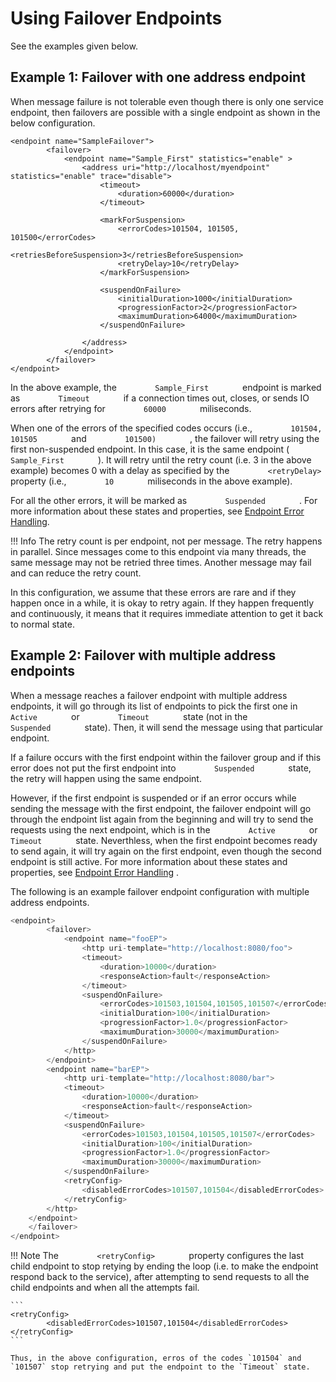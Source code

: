 # Using Failover Endpoints

See the examples given below.

## Example 1: Failover with one address endpoint

When message failure is not tolerable even though there is only one
service endpoint, then failovers are possible with a single endpoint as
shown in the below configuration.

```
<endpoint name="SampleFailover">
        <failover>
            <endpoint name="Sample_First" statistics="enable" >
                <address uri="http://localhost/myendpoint" statistics="enable" trace="disable">
                    <timeout>
                        <duration>60000</duration>
                    </timeout>
    
                    <markForSuspension>
                        <errorCodes>101504, 101505, 101500</errorCodes>
                        <retriesBeforeSuspension>3</retriesBeforeSuspension>
                        <retryDelay>10</retryDelay>
                    </markForSuspension>
    
                    <suspendOnFailure>
                        <initialDuration>1000</initialDuration>
                        <progressionFactor>2</progressionFactor>
                        <maximumDuration>64000</maximumDuration>
                    </suspendOnFailure>
    
                </address>
            </endpoint>
        </failover>
</endpoint>
```

In the above example, the `         Sample_First        ` endpoint is
marked as `         Timeout        ` if a connection times out, closes,
or sends IO errors after retrying for `         60000        `
miliseconds.

When one of the errors of the specified codes occurs (i.e.,
`         101504, 101505        ` and `         101500)        ` , the
failover will retry using the first non-suspended endpoint. In this
case, it is the same endpoint ( `         Sample_First        ` ). It
will retry until the retry count (i.e. 3 in the above example) becomes 0
with a delay as specified by the `         <retryDelay>        `
property (i.e., `         10        ` miliseconds in the above example).

For all the other errors, it will be marked as
`         Suspended        ` . For more information about these states
and properties, see [Endpoint Error Handling](_Endpoint_Error_Handling_).

!!! Info
    The retry count is per endpoint, not per message. The retry happens in parallel. Since messages come to this endpoint via many threads, the same message may not be retried three times. Another message may fail and can reduce the retry count.

In this configuration, we assume that these errors are rare and if they
happen once in a while, it is okay to retry again. If they happen
frequently and continuously, it means that it requires immediate
attention to get it back to normal state.

## Example 2: Failover with multiple address endpoints

When a message reaches a failover endpoint with multiple address
endpoints, it will go through its list of endpoints to pick the first
one in `         Active        ` or `         Timeout        ` state
(not in the `         Suspended        ` state). Then, it will send the
message using that particular endpoint.

If a failure occurs with the first endpoint within the failover group
and if this error does not put the first endpoint into
`         Suspended        ` state, the retry will happen using the same
endpoint.

However, if the first endpoint is suspended or if an error occurs while
sending the message with the first endpoint, the failover endpoint will
go through the endpoint list again from the beginning and will try to
send the requests using the next endpoint, which is in the
`         Active        ` or `         Timeout        ` state.
Neverthless, when the first endpoint becomes ready to send again, it
will try again on the first endpoint, even though the second endpoint is
still active. For more information about these states and properties,
see [Endpoint Error Handling](_Endpoint_Error_Handling_) .

The following is an example failover endpoint configuration with
multiple address endpoints.

``` java
<endpoint>
        <failover>
            <endpoint name="fooEP">
                <http uri-template="http://localhost:8080/foo">
                <timeout>
                    <duration>10000</duration>
                    <responseAction>fault</responseAction>
                </timeout>
                <suspendOnFailure>
                    <errorCodes>101503,101504,101505,101507</errorCodes>
                    <initialDuration>100</initialDuration>
                    <progressionFactor>1.0</progressionFactor>
                    <maximumDuration>30000</maximumDuration>
                </suspendOnFailure>
            </http>
        </endpoint>
        <endpoint name="barEP">
            <http uri-template="http://localhost:8080/bar">
            <timeout>
                <duration>10000</duration>
                <responseAction>fault</responseAction>
            </timeout>
            <suspendOnFailure>
                <errorCodes>101503,101504,101505,101507</errorCodes>
                <initialDuration>100</initialDuration>
                <progressionFactor>1.0</progressionFactor>
                <maximumDuration>30000</maximumDuration>
            </suspendOnFailure>
            <retryConfig>
                <disabledErrorCodes>101507,101504</disabledErrorCodes>
            </retryConfig>
        </http>
    </endpoint>
    </failover>
</endpoint>
```

!!! Note
    The `         <retryConfig>        ` property configures the last child endpoint to stop retying by ending the loop (i.e. to make the endpoint respond back to the service), after attempting to send requests to all the child endpoints and when all the attempts fail.

    ```
    <retryConfig>
            <disabledErrorCodes>101507,101504</disabledErrorCodes>
    </retryConfig>
    ```

    Thus, in the above configuration, erros of the codes `101504` and `101507` stop retrying and put the endpoint to the `Timeout` state.